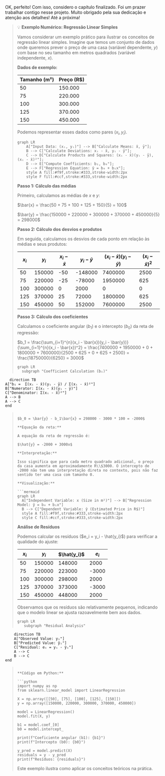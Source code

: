 OK, perfeito! Com isso, considero o capítulo finalizado. Foi um prazer trabalhar contigo nesse projeto. Muito obrigado pela sua dedicação e atenção aos detalhes! Até a próxima!

> 💡 **Exemplo Numérico: Regressão Linear Simples**
>
> Vamos considerar um exemplo prático para ilustrar os conceitos de regressão linear simples. Imagine que temos um conjunto de dados onde queremos prever o preço de uma casa (variável dependente, $y$) com base no seu tamanho em metros quadrados (variável independente, $x$).
>
> **Dados de exemplo:**
>
> | Tamanho (m²)  | Preço (R$)  |
> |--------------|-------------|
> | 50           | 150.000     |
> | 75           | 220.000     |
> | 100          | 300.000     |
> | 125          | 370.000     |
> | 150          | 450.000     |
>
> Podemos representar esses dados como pares $(x_i, y_i)$.
>
> ```mermaid
> graph LR
>     A["Input Data: (xᵢ, yᵢ)"] --> B["Calculate Means: x̄, ȳ"];
>     B --> C["Calculate Deviations: xᵢ - x̄, yᵢ - ȳ"];
>     C --> D["Calculate Products and Squares: (xᵢ - x̄)(yᵢ - ȳ), (xᵢ - x̄)²"];
>     D --> E["Compute Coefficients: b₁, b₀"];
>     E --> F["Regression Equation: ŷ = b₀ + b₁x"];
>     style A fill:#f9f,stroke:#333,stroke-width:2px
>     style F fill:#ccf,stroke:#333,stroke-width:2px
> ```
>
> **Passo 1: Cálculo das médias**
>
> Primeiro, calculamos as médias de $x$ e $y$:
>
> $\bar{x} = \frac{50 + 75 + 100 + 125 + 150}{5} = 100$
>
> $\bar{y} = \frac{150000 + 220000 + 300000 + 370000 + 450000}{5} = 298000$
>
> **Passo 2: Cálculo dos desvios e produtos**
>
> Em seguida, calculamos os desvios de cada ponto em relação às médias e seus produtos:
>
> | $x_i$ | $y_i$   | $x_i - \bar{x}$ | $y_i - \bar{y}$ | $(x_i - \bar{x})(y_i - \bar{y})$ | $(x_i - \bar{x})^2$ |
> |-------|---------|-----------------|-----------------|-----------------------------------|--------------------|
> | 50    | 150000  | -50             | -148000         | 7400000                           | 2500               |
> | 75    | 220000  | -25             | -78000          | 1950000                           | 625                |
> | 100   | 300000  | 0              | 2000            | 0                                 | 0                 |
> | 125   | 370000  | 25             | 72000          | 1800000                           | 625                |
> | 150   | 450000  | 50             | 152000         | 7600000                           | 2500               |
>
> **Passo 3: Cálculo dos coeficientes**
>
> Calculamos o coeficiente angular ($b_1$) e o intercepto ($b_0$) da reta de regressão:
>
> $b_1 = \frac{\sum_{i=1}^{n}(x_i - \bar{x})(y_i - \bar{y})}{\sum_{i=1}^{n}(x_i - \bar{x})^2} = \frac{7400000 + 1950000 + 0 + 1800000 + 7600000}{2500 + 625 + 0 + 625 + 2500} = \frac{18750000}{6250} = 3000$
>
> ```mermaid
> graph LR
>   subgraph "Coefficient Calculation (b₁)"
      direction TB
    A["b₁ =  Σ(xᵢ - x̄)(yᵢ - ȳ) / Σ(xᵢ - x̄)²"]
    B["Numerator: Σ(xᵢ - x̄)(yᵢ - ȳ)"]
    C["Denominator: Σ(xᵢ - x̄)²"]
    A --> B
    A --> C
    end
>  ```
>
> $b_0 = \bar{y} - b_1\bar{x} = 298000 - 3000 * 100 = -2000$
>
> **Equação da reta:**
>
> A equação da reta de regressão é:
>
> $\hat{y} = -2000 + 3000x$
>
> **Interpretação:**
>
> Isso significa que para cada metro quadrado adicional, o preço da casa aumenta em aproximadamente R\\$3000. O intercepto de -2000 não tem uma interpretação direta no contexto, pois não faz sentido ter uma casa com tamanho 0.
>
> **Visualização:**
>
> ```mermaid
> graph LR
>    A["Independent Variable: x (Size in m²)"] --> B["Regression Model: ŷ = b₀ + b₁x"]
>    B --> C["Dependent Variable: ŷ (Estimated Price in R$)"]
>    style A fill:#f9f,stroke:#333,stroke-width:2px
>    style C fill:#ccf,stroke:#333,stroke-width:2px
>
> ```
>
> **Análise de Resíduos**
>
> Podemos calcular os resíduos ($e_i = y_i - \hat{y_i}$) para verificar a qualidade do ajuste:
>
> | $x_i$ | $y_i$   | $\hat{y_i}$ | $e_i$    |
> |-------|---------|-------------|----------|
> | 50    | 150000  | 148000      | 2000     |
> | 75    | 220000  | 223000      | -3000    |
> | 100   | 300000  | 298000      | 2000     |
> | 125   | 370000  | 373000      | -3000    |
> | 150   | 450000  | 448000      | 2000     |
>
> Observamos que os resíduos são relativamente pequenos, indicando que o modelo linear se ajusta razoavelmente bem aos dados.
>
> ```mermaid
> graph LR
>    subgraph "Residual Analysis"
        direction TB
        A["Observed Value: yᵢ"]
        B["Predicted Value: ŷᵢ"]
        C["Residual: eᵢ = yᵢ - ŷᵢ"]
        A --> C
        B --> C
    end
> ```
>
> **Código em Python:**
>
> ```python
> import numpy as np
> from sklearn.linear_model import LinearRegression
>
> X = np.array([[50], [75], [100], [125], [150]])
> y = np.array([150000, 220000, 300000, 370000, 450000])
>
> model = LinearRegression()
> model.fit(X, y)
>
> b1 = model.coef_[0]
> b0 = model.intercept_
>
> print(f"Coeficiente angular (b1): {b1}")
> print(f"Intercepto (b0): {b0}")
>
> y_pred = model.predict(X)
> residuals = y - y_pred
> print(f"Resíduos: {residuals}")
> ```
>
> Este exemplo ilustra como aplicar os conceitos teóricos na prática.
